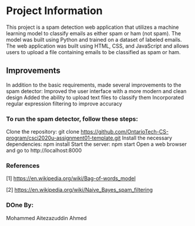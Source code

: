 # Project Information
This project is a spam detection web application that utilizes a machine learning model to classify emails as either spam or ham (not spam). The model was built using Python and trained on a dataset of labeled emails. The web application was built using HTML, CSS, and JavaScript and allows users to upload a file containing emails to be classified as spam or ham.

## Improvements
In addition to the basic requirements, made several improvements to the spam detector:
Improved the user interface with a more modern and clean design
Added the ability to upload text files to classify them
Incorporated regular expression filtering to improve accuracy

### To run the spam detector, follow these steps:

Clone the repository: git clone https://github.com/OntarioTech-CS-program/csci2020u-assignment01-template.git
Install the necessary dependencies: npm install
Start the server: npm start
Open a web browser and go to http://localhost:8000

### References 
[1] https://en.wikipedia.org/wiki/Bag-of-words_model 

[2] https://en.wikipedia.org/wiki/Naive_Bayes_spam_filtering 

### DOne By: 
Mohammed Aitezazuddin Ahmed
